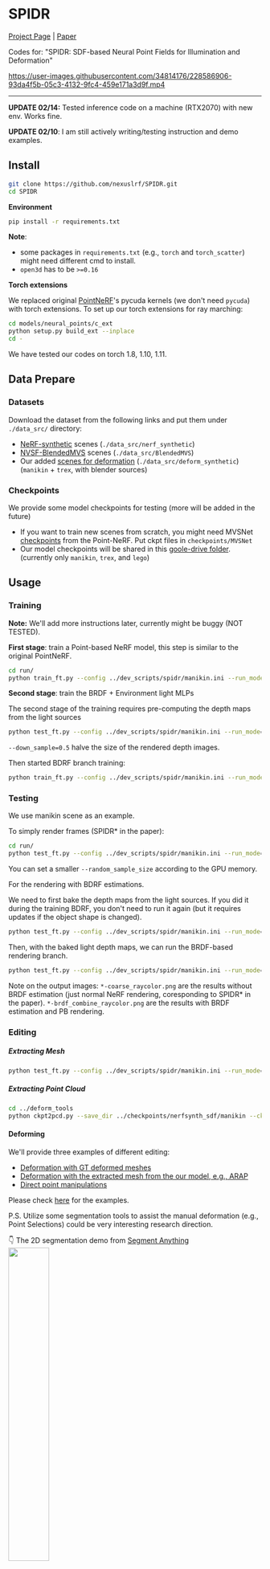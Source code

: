 # SPIDR

[Project Page](https://nexuslrf.github.io/SPIDR_webpage/) | [Paper](https://arxiv.org/abs/2210.08398)

Codes for: "SPIDR: SDF-based Neural Point Fields for Illumination and Deformation"


https://user-images.githubusercontent.com/34814176/228586906-93da4f5b-05c3-4132-9fc4-459e171a3d9f.mp4


---

**UPDATE 02/14:** Tested inference code on a machine (RTX2070) with new env. Works fine. 

**UPDATE 02/10**: I am still actively writing/testing instruction and demo examples.

## Install

```bash
git clone https://github.com/nexuslrf/SPIDR.git
cd SPIDR
```

**Environment**

```bash
pip install -r requirements.txt
```

**Note**:

* some packages in `requirements.txt` (e.g., `torch` and `torch_scatter`) might need different cmd to install.
* `open3d` has to be `>=0.16`

**Torch extensions**

We replaced original [PointNeRF](https://github.com/Xharlie/pointnerf)'s pycuda kernels (we don't need `pycuda`) with torch extensions. To set up our torch extensions for ray marching:

```bash
cd models/neural_points/c_ext
python setup.py build_ext --inplace
cd -
```

We have tested our codes on torch 1.8, 1.10, 1.11.

## Data Prepare

### Datasets

Download the dataset from the following links and put them under `./data_src/` directory:

* [NeRF-synthetic]([https://drive.google.com/drive/folders/128yBriW1IG_3NJ5Rp7APSTZsJqdJdfc1](https://drive.google.com/drive/folders/128yBriW1IG_3NJ5Rp7APSTZsJqdJdfc1)) scenes (`./data_src/nerf_synthetic`)
* [NVSF-BlendedMVS](https://dl.fbaipublicfiles.com/nsvf/dataset/BlendedMVS.zip) scenes (`./data_src/BlendedMVS`)
* Our added [scenes for deformation](https://drive.google.com/drive/folders/1zlHdPJST47psbEbrC71PWl04kfjH2GHe?usp=sharing) (`./data_src/deform_synthetic`) (`manikin` + `trex`, with blender sources)

### Checkpoints

We provide some model checkpoints for testing (more will be added in the future)

* If you want to train new scenes from scratch, you might need MVSNet [checkpoints](https://drive.google.com/drive/folders/1jGJhEzx9AMZi-GoXyGETf1DtGQxEilds) from the Point-NeRF. Put ckpt files in `checkpoints/MVSNet`
* Our model checkpoints will be shared in this [goole-drive folder](https://drive.google.com/drive/folders/1JFO2kOjHdX4eaePq7w6IJEOylJs7IRJO?usp=sharing). (currently only `manikin`, `trex`, and `lego`)

## Usage

### Training

**Note:** We'll add more instructions later, currently might be buggy (NOT TESTED).

**First stage**: train a Point-based NeRF model, this step is similar to the original PointNeRF.

```bash
cd run/
python train_ft.py --config ../dev_scripts/spidr/manikin.ini --run_mode=sdf
```

**Second stage**: train the BRDF + Environment light MLPs

The second stage of the training requires pre-computing the depth maps from the light sources

```bash
python test_ft.py --config ../dev_scripts/spidr/manikin.ini --run_mode=sdf --bake_light --down_sample=0.5
```

`--down_sample=0.5` halve the size of the rendered depth images.

Then started BDRF branch training:

```bash
python train_ft.py --config ../dev_scripts/spidr/manikin.ini --run_mode=lighting
```

### Testing

We use manikin scene as an example.

To simply render frames (SPIDR* in the paper):

```bash
cd run/
python test_ft.py --config ../dev_scripts/spidr/manikin.ini --run_mode=sdf --split=test
```

You can set a smaller `--random_sample_size` according to the GPU memory.

For the rendering with BDRF estimations.

We need to first bake the depth maps from the light sources. If you did it during the training BDRF, you don't need to run it again (but it requires updates if the object shape is changed).

```bash
python test_ft.py --config ../dev_scripts/spidr/manikin.ini --run_mode=sdf --bake_light --down_sample=0.5
```

Then, with the baked light depth maps, we can run the BRDF-based rendering branch.

```bash
python test_ft.py --config ../dev_scripts/spidr/manikin.ini --run_mode=lighting --split=test
```

Note on the output images: `*-coarse_raycolor.png` are the results without BRDF estimation (just normal NeRF rendering, coresponding to SPIDR* in the paper). `*-brdf_combine_raycolor.png` are the results with BRDF estimation and PB rendering.

### Editing

##### Extracting Mesh

```bash
python test_ft.py --config ../dev_scripts/spidr/manikin.ini --run_mode=sdf --marching_cube
```

##### Extracting Point Cloud

```bash
cd ../deform_tools
python ckpt2pcd.py --save_dir ../checkpoints/nerfsynth_sdf/manikin --ckpt 120000_net_ray_marching.pth --pcd_file 120000_pcd.ply
```

#### Deforming

We'll provide three examples of different editing:

* [Deformation with GT deformed meshes](deform_tools/examples/mesh_guided_deformation.md)
* [Deformation with the extracted mesh from the our model, e.g., ARAP](deform_tools/examples/mesh_guided_deformation_ARAP.ipynb)
* [Direct point manipulations](deform_tools/examples/point_manipulation.ipynb)

Please check [here](deform_tools/examples) for the examples.

P.S. Utilize some segmentation tools to assist the manual deformation (e.g., Point Selections) could be very interesting research direction.

👇 The 2D segmentation demo from [Segment Anything](https://segment-anything.com/)
<img src="https://nexuslrf.github.io/SPIDR_webpage/images/sam.png"  width="40%">


#### Relighting

Simply add target environment HDRI in `--light_env_path`

```bash
python test_ft.py --config ../dev_scripts/spidr/manikin.ini --run_mode=lighting --split=test --light_env_path=XXX.hdr
```

Note:

* the HDRI should be resized to `32x16` resolution before the relighting.
* our tested low-res HDRIs come from [NeRFactor](https://xiuming.info/projects/nerfactor/), you can download their processed [light-probes](https://drive.google.com/file/d/17vLDd3WAHYtUXeLbZI4rTBAtBepOQUa6/view?usp=sharing).
* light intensity can be scaled by flag `--light_intensity` e.g., `--light_intensity=1.7`

![demo_relight](https://nexuslrf.github.io/images/vid.gif)

## Results for FUN

👇[SDEX Aerial GUNDAM](https://gundampros.com/product/sdex-standard-19-xvx-016-gundam-aerial/) from [TWFM](https://www.youtube.com/watch?v=5YGW2JRxWUU&list=PLJV1h9xQ7Hx_jXtO1GrrS0to_ojc672HG) (Captured at my lab)

https://user-images.githubusercontent.com/34814176/228115046-ed415b89-08e7-4f98-948c-281ba837b662.mp4



👇 EVA Unit-01 Statue in Shanghai (from BlendedMVS dataset)

https://user-images.githubusercontent.com/34814176/228119852-4d4bc795-cbb8-4e87-a547-40178976c1f1.mp4


## Citation

If you find our work useful in your research, a citation will be appreciated 🤗:

```
@article{liang2022spidr,
  title={SPIDR: SDF-based Neural Point Fields for Illumination and Deformation},
  author={Liang, Ruofan and Zhang, Jiahao and Li, Haoda and Yang, Chen and Guan, Yushi and Vijaykumar, Nandita},
  journal={arXiv preprint arXiv:2210.08398},
  year={2022}
}
```

## Acknowledgement

This codebase is developed based on [Point-NeRF](https://github.com/Xharlie/pointnerf).  If you have any confusion about MVS and point initialization part, we recommend referring to their original repo.
